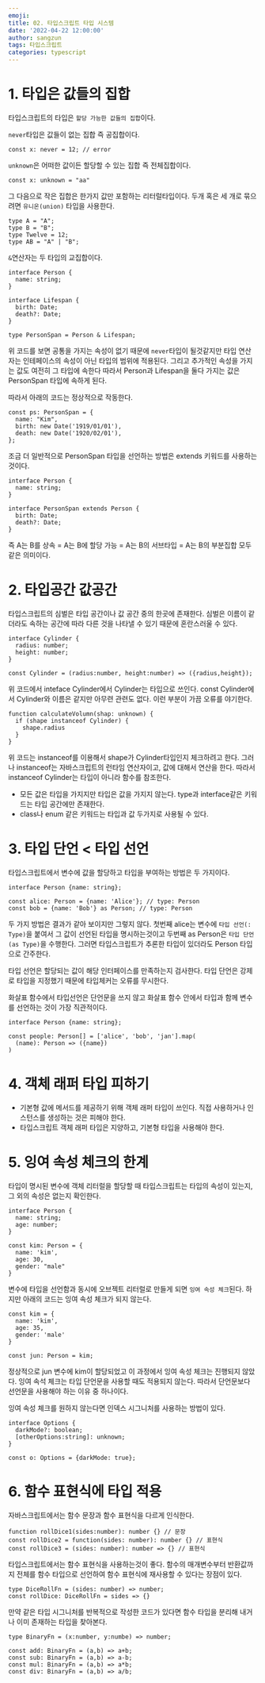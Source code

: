 ```yaml
---
emoji:
title: 02. 타입스크립트 타입 시스템
date: '2022-04-22 12:00:00'
author: sangzun
tags: 타입스크립트
categories: typescript
---
```


# 1. 타입은 값들의 집합

타입스크립트의 타입은 `할당 가능한 값들의 집합`이다.

`never`타입은 값들이 없는 집합 즉 공집합이다.

```
const x: never = 12; // error
```

`unknown`은 어떠한 값이든 할당할 수 있는 집합 즉 전체집합이다.

```
const x: unknown = "aa"
```

그 다음으로 작은 집합은 한가지 값만 포함하는 리터럴타입이다. 두개 혹은 세 개로 묶으려면 `유니온(union)` 타입을 사용한다.

```
type A = "A";
type B = "B";
type Twelve = 12;
type AB = "A" | "B";
```

`&`연산자는 두 타입의 교집합이다.

```
interface Person {
  name: string;
}

interface Lifespan {
  birth: Date;
  death?: Date;
}

type PersonSpan = Person & Lifespan;
```

위 코드를 보면 공통을 가지는 속성이 없기 때문에 `never`타입이 될것같지만 타입 연산자는 인테페이스의 속성이 아닌 타입의 범위에 적용된다. 그리고 추가적인 속성을 가지는 값도 여전히 그 타입에 속한다 따라서 Person과 Lifespan을 둘다 가지는 값은 PersonSpan 타입에 속하게 된다.

따라서 아래의 코드는 정상적으로 작동한다.

```
const ps: PersonSpan = {
  name: "Kim",
  birth: new Date('1919/01/01'),
  death: new Date('1920/02/01'),
};
```

조금 더 일반적으로 PersonSpan 타입을 선언하는 방법은 extends 키워드를 사용하는것이다.

```
interface Person {
  name: string;
}

interface PersonSpan extends Person {
  birth: Date;
  death?: Date;
}
```

즉 A는 B를 상속 = A는 B에 할당 가능 = A는 B의 서브타입 = A는 B의 부분집합 모두 같은 의미이다.

# 2. 타입공간 값공간

타입스크립트의 심벌은 타입 공간이나 값 공간 중의 한곳에 존재한다. 심벌은 이름이 같더라도 속하는 공간에 따라 다른 것을 나타낼 수 있기 때문에 혼란스러울 수 있다.

```
interface Cylinder {
  radius: number;
  height: number;
}

const Cylinder = (radius:number, height:number) => ({radius,height});
```

위 코드에서 inteface Cylinder에서 Cylinder는 타입으로 쓰인다. const Cylinder에서 Cylinder와 이름은 같지만 아무련 관련도 없다. 이런 부분이 가끔 오류를 야기한다.

```
function calculateVolumn(shap: unknown) {
  if (shape instanceof Cylinder) {
    shape.radius
  }
}
```

위 코드는 instanceof를 이용해서 shape가 Cylinder타입인지 체크하려고 한다. 그러나 instanceof는 자바스크립트의 런타임 연산자이고, 값에 대해서 연산을 한다. 따라서 instanceof Cylinder는 타입이 아니라 함수를 참조한다.

- 모든 값은 타입을 가지지만 타입은 값을 가지지 않는다. type과 interface같은 키워드는 타입 공간에만 존재한다.
- class나 enum 같은 키워드는 타입과 값 두가지로 사용될 수 있다.

# 3. 타입 단언 < 타입 선언

타입스크립트에서 변수에 값을 할당하고 타입을 부여하는 방법은 두 가지이다.

```
interface Person {name: string};

const alice: Person = {name: 'Alice'}; // type: Person
const bob = {name: 'Bob'} as Person; // type: Person
```

두 가지 방법은 결과가 같아 보이지만 그렇지 않다. 첫번째 alice는 변수에 `타입 선언(: Type)`을 붙여서 그 값이 선언된 타입을 명시하는것이고 두번째 as Person은 `타입 단언(as Type)`을 수행한다. 그러면 타입스크립트가 추론한 타입이 있더라도 Person 타입으로 간주한다.

타입 선언은 할당되는 값이 해당 인터페이스를 만족하는지 검사한다. 타입 단언은 강제로 타입을 지정했기 때문에 타입체커는 오류를 무시한다.

화살표 함수에서 타입선언은 단언문을 쓰지 않고 화살표 함수 안에서 타입과 함께 변수를 선언하는 것이 가장 직관적이다.

```
interface Person {name: string};

const people: Person[] = ['alice', 'bob', 'jan'].map(
  (name): Person => ({name})
)
```

# 4. 객체 래퍼 타입 피하기

- 기본형 값에 메서드를 제공하기 위해 객체 래퍼 타입이 쓰인다. 직접 사용하거나 인스턴스를 생성하는 것은 피해야 한다.
- 타입스크립트 객체 래퍼 타입은 지양하고, 기본형 타입을 사용해야 한다.

# 5. 잉여 속성 체크의 한계

타입이 명시된 변수에 객체 리터럴을 할당할 때 타입스크립트는 타입의 속성이 있는지, 그 외의 속성은 없는지 확인한다.

```
interface Person {
  name: string;
  age: number;
}

const kim: Person = {
  name: 'kim',
  age: 30,
  gender: "male"
}
```

변수에 타입을 선언함과 동시에 오브젝트 리터럴로 만들게 되면 `잉여 속성 체크`된다. 하지만 아래의 코드는 잉여 속성 체크가 되지 않는다.

```
const kim = {
  name: 'kim',
  age: 35,
  gender: 'male'
}

const jun: Person = kim;
```

정상적으로 jun 변수에 kim이 할당되었고 이 과정에서 잉여 속성 체크는 진행되지 않았다. 잉여 속석 체크는 타입 단언문을 사용할 때도 적용되지 않는다. 따라서 단언문보다 선언문을 사용해야 하는 이유 중 하나이다.

잉여 속성 체크를 원하지 않는다면 인덱스 시그니처를 사용하는 방법이 있다.

```
interface Options {
  darkMode?: boolean;
  [otherOptions:string]: unknown;
}

const o: Options = {darkMode: true};
```

# 6. 함수 표현식에 타입 적용

자바스크립트에서는 함수 문장과 함수 표현식을 다르게 인식한다.

```
function rollDice1(sides:number): number {} // 문장
const rollDice2 = function(sides: number): number {} // 표현식
const rollDice3 = (sides: number): number => {} // 표현식
```

타입스크립트에서는 함수 표현식을 사용하는것이 좋다. 함수의 매개변수부터 반환값까지 전체를 함수 타입으로 선언하여 함수 표현식에 재사용할 수 있다는 장점이 있다.

```
type DiceRollFn = (sides: number) => number;
const rollDice: DiceRollFn = sides => {}
```

만약 같은 타입 시그니처를 반복적으로 작성한 코드가 있다면 함수 타입을 분리해 내거나 이미 존재하는 타입을 찾아본다.

```
type BinaryFn = (x:number, y:numbe) => number;

const add: BinaryFn = (a,b) => a+b;
const sub: BinaryFn = (a,b) => a-b;
const mul: BinaryFn = (a,b) => a*b;
const div: BinaryFn = (a,b) => a/b;
```
